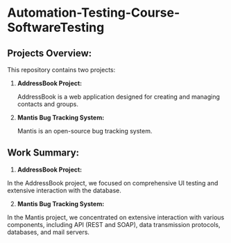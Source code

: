 # Automation-Testing-Course-SoftwareTesting
## Projects Overview:

This repository contains two projects:

1. **AddressBook Project:**


   AddressBook is a web application designed for creating and managing contacts and groups.

2. **Mantis Bug Tracking System:**


   Mantis is an open-source bug tracking system.
## Work Summary:

1. **AddressBook Project:**

In the AddressBook project, we focused on comprehensive UI testing and extensive interaction with the database.

2. **Mantis Bug Tracking System:**

In the Mantis project, we concentrated on extensive interaction with various components, including API (REST and SOAP), data transmission protocols, databases, and mail servers. 